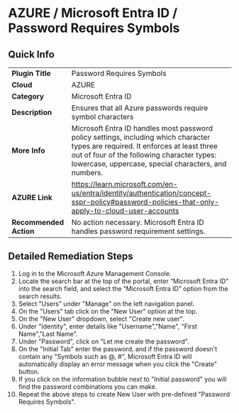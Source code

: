 # AZURE / Microsoft Entra ID / Password Requires Symbols

## Quick Info

| | |
|-|-|
| **Plugin Title** | Password Requires Symbols |
| **Cloud** | AZURE |
| **Category** | Microsoft Entra ID |
| **Description** | Ensures that all Azure passwords require symbol characters |
| **More Info** | Microsoft Entra ID handles most password policy settings, including which character types are required. It enforces at least three out of four of the following character types: lowercase, uppercase, special characters, and numbers. |
| **AZURE Link** | https://learn.microsoft.com/en-us/entra/identity/authentication/concept-sspr-policy#password-policies-that-only-apply-to-cloud-user-accounts |
| **Recommended Action** | No action necessary. Microsoft Entra ID handles password requirement settings. |

## Detailed Remediation Steps

1. Log in to the Microsoft Azure Management Console.
2. Locate the search bar at the top of the portal, enter “Microsoft Entra ID” into the search field, and select the “Microsoft Entra ID” option from the search results.
3. Select "Users" under "Manage" on the left navigation panel.
4. On the "Users" tab click on the "New User" option at the top.
5. On the "New User" dropdown, select "Create new user".
6. Under "Identity", enter details like "Username","Name", "First Name","Last Name".
7. Under "Password", click on "Let me create the password".
8. On the "Initial Tab" enter the password, and if the password doesn't contain any "Symbols such as @, #", Microsoft Entra ID will automatically display an error message when you click the "Create" button. 
9. If you click on the information bubble next to "Initial password" you will find the password combinations you can make.
10. Repeat the above steps to create New User with pre-defined "Password Requires Symbols".